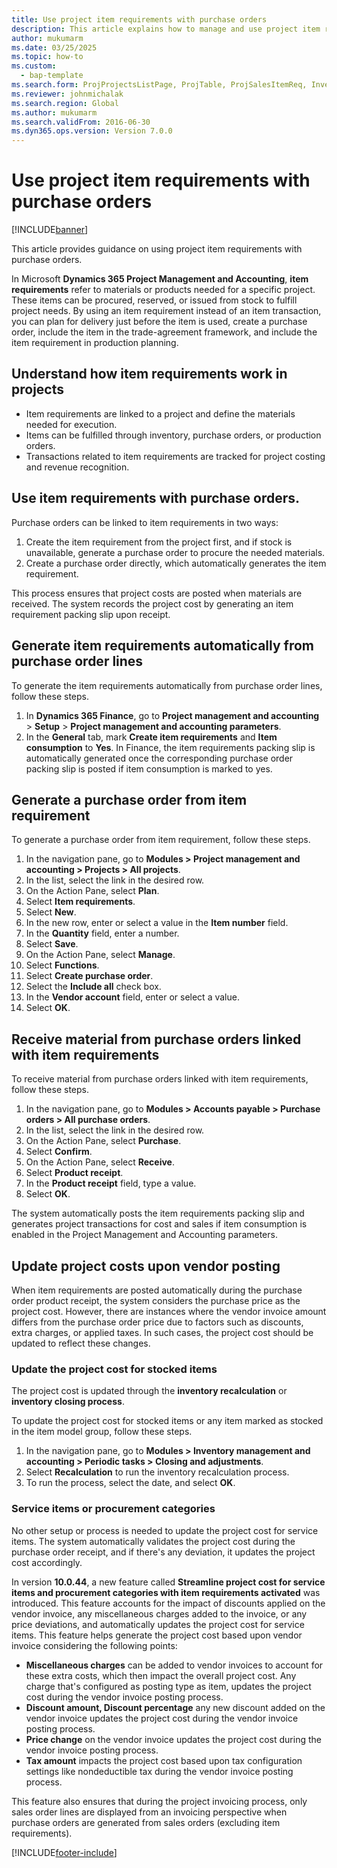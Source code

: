 ```yaml
--- 
title: Use project item requirements with purchase orders
description: This article explains how to manage and use project item requirements with purchase order. 
author: mukumarm
ms.date: 03/25/2025
ms.topic: how-to 
ms.custom: 
  - bap-template
ms.search.form: ProjProjectsListPage, ProjTable, ProjSalesItemReq, InventItemIdLookupSimple, PurchCreateFromSalesOrder, VendAccountItemLookup, PurchTable, PurchEditLines   
ms.reviewer: johnmichalak
ms.search.region: Global
ms.author: mukumarm
ms.search.validFrom: 2016-06-30 
ms.dyn365.ops.version: Version 7.0.0 
---
```


# Use project item requirements with purchase orders

[!INCLUDE[banner](../../includes/banner.md)]

This article provides guidance on using project item requirements with purchase orders.

In Microsoft **Dynamics 365 Project Management and Accounting**, **item requirements** refer to materials or products needed for a specific project. These items can be procured, reserved, or issued from stock to fulfill project needs. By using an item requirement instead of an item transaction, you can plan for delivery just before the item is used, create a purchase order, include the item in the trade-agreement framework, and include the item requirement in production planning. 

## Understand how item requirements work in projects

- Item requirements are linked to a project and define the materials needed for execution.
- Items can be fulfilled through inventory, purchase orders, or production orders.
- Transactions related to item requirements are tracked for project costing and revenue recognition.

## Use item requirements with purchase orders. 

Purchase orders can be linked to item requirements in two ways:  

1. Create the item requirement from the project first, and if stock is unavailable, generate a purchase order to procure the needed materials.  
1. Create a purchase order directly, which automatically generates the item requirement.  

This process ensures that project costs are posted when materials are received. The system records the project cost by generating an item requirement packing slip upon receipt.

## Generate item requirements automatically from purchase order lines

To generate the item requirements automatically from purchase order lines, follow these steps.

1. In **Dynamics 365 Finance**, go to **Project management and accounting** > **Setup** > **Project management and accounting parameters**.
1. In the **General** tab, mark **Create item requirements** and **Item consumption** to **Yes**. In Finance, the item requirements packing slip is automatically generated once the corresponding purchase order packing slip is posted if item consumption is marked to yes. 

## Generate a purchase order from item requirement

To generate a purchase order from item requirement, follow these steps.

1. In the navigation pane, go to **Modules > Project management and accounting > Projects > All projects**.
1. In the list, select the link in the desired row.
1. On the Action Pane, select **Plan**.
1. Select **Item requirements**.
1. Select **New**.
1. In the new row, enter or select a value in the **Item number** field.
1. In the **Quantity** field, enter a number.
1. Select **Save**.
1. On the Action Pane, select **Manage**.
1. Select **Functions**.
1. Select **Create purchase order**.
1. Select the **Include all** check box.
1. In the **Vendor account** field, enter or select a value.
1. Select **OK**.

## Receive material from purchase orders linked with item requirements

To receive material from purchase orders linked with item requirements, follow these steps.

1. In the navigation pane, go to **Modules > Accounts payable > Purchase orders > All purchase orders**.
1. In the list, select the link in the desired row.
1. On the Action Pane, select **Purchase**.
1. Select **Confirm**.
1. On the Action Pane, select **Receive**.
1. Select **Product receipt**.
1. In the **Product receipt** field, type a value.
1. Select **OK**.

The system automatically posts the item requirements packing slip and generates project transactions for cost and sales if item consumption is enabled in the Project Management and Accounting parameters.

## Update project costs upon vendor posting

When item requirements are posted automatically during the purchase order product receipt, the system considers the purchase price as the project cost. However, there are instances where the vendor invoice amount differs from the purchase order price due to factors such as discounts, extra charges, or applied taxes. In such cases, the project cost should be updated to reflect these changes.

### Update the project cost for stocked items

The project cost is updated through the **inventory recalculation** or **inventory closing process**.

To update the project cost for stocked items or any item marked as stocked in the item model group, follow these steps.

1. In the navigation pane, go to **Modules > Inventory management and accounting > Periodic tasks > Closing and adjustments**.
1. Select **Recalculation** to run the inventory recalculation process.
1. To run the process, select the date, and select **OK**. 

### Service items or procurement categories

No other setup or process is needed to update the project cost for service items. The system automatically validates the project cost during the purchase order receipt, and if there's any deviation, it updates the project cost accordingly.

In version **10.0.44**, a new feature called **Streamline project cost for service items and procurement categories with item requirements activated** was introduced. This feature accounts for the impact of discounts applied on the vendor invoice, any miscellaneous charges added to the invoice, or any price deviations, and automatically updates the project cost for service items. This feature helps generate the project cost based upon vendor invoice considering the following points:

- **Miscellaneous charges** can be added to vendor invoices to account for these extra costs, which then impact the overall project cost. Any charge that's configured as posting type as item, updates the project cost during the vendor invoice posting process. 
- **Discount amount, Discount percentage** any new discount added on the vendor invoice updates the project cost during the vendor invoice posting process.
- **Price change** on the vendor invoice updates the project cost during the vendor invoice posting process.
- **Tax amount** impacts the project cost based upon tax configuration settings like nondeductible tax during the vendor invoice posting process. 

This feature also ensures that during the project invoicing process, only sales order lines are displayed from an invoicing perspective when purchase orders are generated from sales orders (excluding item requirements).

[!INCLUDE[footer-include](../../includes/footer-banner.md)]
